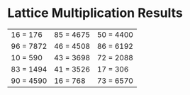 # Lattice Multiplication Results

|   |   |   |
|---|---|---|
| 16 = 176 | 85 = 4675 | 50 = 4400 |
| 96 = 7872 | 46 = 4508 | 86 = 6192 |
| 10 = 590 | 43 = 3698 | 72 = 2088 |
| 83 = 1494 | 41 = 3526 | 17 = 306 |
| 90 = 4590 | 16 = 768 | 73 = 6570 |
